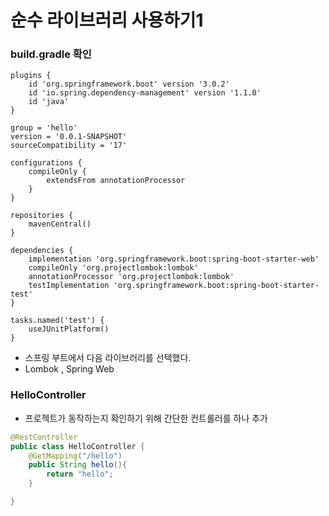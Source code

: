 # 순수 라이브러리 사용하기1

### build.gradle 확인

```text
plugins {
    id 'org.springframework.boot' version '3.0.2'
    id 'io.spring.dependency-management' version '1.1.0'
    id 'java'
}

group = 'hello'
version = '0.0.1-SNAPSHOT'
sourceCompatibility = '17'

configurations {
    compileOnly {
        extendsFrom annotationProcessor
    }
}

repositories {
    mavenCentral()
}

dependencies {
    implementation 'org.springframework.boot:spring-boot-starter-web'
    compileOnly 'org.projectlombok:lombok'
    annotationProcessor 'org.projectlombok:lombok'
    testImplementation 'org.springframework.boot:spring-boot-starter-test'
}

tasks.named('test') {
    useJUnitPlatform()
}
```
- 스프링 부트에서 다음 라이브러리를 선택했다.
- Lombok , Spring Web

### HelloController

- 프로젝트가 동작하는지 확인하기 위해 간단한 컨트롤러를 하나 추가

```java
@RestController
public class HelloController {
    @GetMapping("/hello")
    public String hello(){
        return "hello";
    }

}
```
